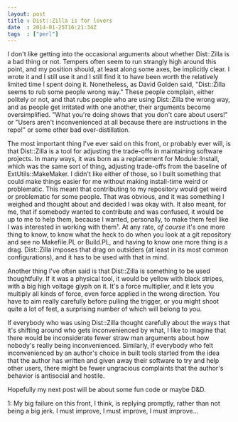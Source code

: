 ```yaml
---
layout: post
title : Dist::Zilla is for lovers
date  : 2014-01-25T16:21:34Z
tags  : ["perl"]
---
```

I don't like getting into the occasional arguments about whether Dist::Zilla is a
bad thing or not.  Tempers often seem to run strangly high around this point,
and my position should, at least along some axes, be implicitly clear.  I wrote
it and I still use it and I still find it to have been worth the relatively
limited time I spent doing it.  Nonetheless, as David Golden said, "Dist::Zilla
seems to rub some people wrong way."  These people complain, either politely
or not, and that rubs people who are using Dist::Zilla the wrong way, and as
people get irritated with one another, their arguments become oversimplified.
"What you're doing shows that you don't care about users!" or "Users aren't
inconvenienced at all because there are instructions in the repo!" or some
other bad over-distillation.

The most important thing I've ever said on this front, or probably ever will,
is that Dist::Zilla is a tool for adjusting the trade-offs in maintaining
software projects.  In many ways, it was born as a replacement for
Module::Install, which was the same sort of thing, adjusting trade-offs from
the baseline of ExtUtils::MakeMaker.  I didn't like either of those, so I built
something that could make things easier for me without making install-time
weird or problematic.  This meant that contributing to my repository would get
weird or problematic for some people.  That was obvious, and it was something I
weighed and thought about and decided I was okay with.  It also meant, for me,
that if somebody wanted to contribute and was confused, it would be up to me to
help them, because I wanted, personally, to make them feel like I was
interested in working with them¹.  At any rate, *of course* it's one more thing
to know, to know what the heck to do when you look at a git repository and see
no Makefile.PL or Build.PL, and having to know one more thing is a drag.
Dist::Zilla imposes that drag on outsiders (at least in its most common
configurations), and it has to be used with that in mind.

Another thing I've often said is that Dist::Zilla is something to be used
thoughtfully.  If it was a physical tool, it would be yellow with black
stripes, with a big high voltage glyph on it.  It's a force multiplier, and it
lets you multiply all kinds of force, even force applied in the wrong
direction.  You have to aim really carefully before pulling the trigger, or
you might shoot quite a lot of feet, a surprising number of which will belong
to you.

If everybody who was using Dist::Zilla thought carefully about the ways that
it's shifting around who gets inconvenienced by what, I like to imagine that
there would be inconsiderate fewer straw man arguments about how nobody's
really being inconvenienced.  Similarly, if everybody who felt inconvenienced
by an author's choice in built tools started from the idea that the author has
written and given away their software to try and help other users, there might
be fewer ungracious complaints that the author's behavior is antisocial and
hostile.

Hopefully my next post will be about some fun code or maybe D&D.

1: My big failure on this front, I think, is replying promptly, rather than not
being a big jerk.  I must improve, I must improve, I must improve...


